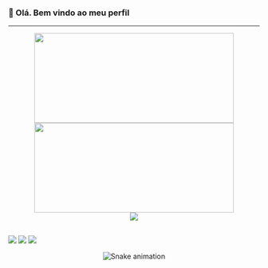 ### 👋 Olá. Bem vindo ao meu perfil
 <hr>

<div align="center" style="display: flex;">
  <a href="https://github.com/ubyss">
  <img height="180em" width="400em" src="https://github-readme-stats.vercel.app/api?username=ubyss&show_icons=true&theme=vision-friendly-dark&include_all_commits=true&count_private=true"/>
  <img height="180em" width="400em" src="https://github-readme-stats.vercel.app/api/top-langs/?username=ubyss&layout=compact&langs_count=7&theme=vision-friendly-dark"/>
          </ a>
</div>

 
  <div align="center" >
<a href="https://skillicons.dev"   >
  <img src="https://skillicons.dev/icons?i=git,vscode,javascript,typescript,css,html,react,next,tailwind,sass,nodejs,nest,github,materialui,postman,styledcomponents,vercel,vite,bootstrap,mongodb,postgres,discord" />
</a>
  <br />

  </div>

  ##
<div> 
        <a href="https://github.com/ubyss"><img src="https://img.shields.io/badge/GitHub-100000?style=for-the-badge&logo=github&logoColor=white" target="_blank"></a>
        <a href = "mailto:thiagojrtb@gmail.com"><img src="https://img.shields.io/badge/Microsoft_Outlook-0078D4?style=for-the-badge&logo=microsoft-outlook&logoColor=white" target="_blank"></a>
        <a href="https://www.linkedin.com/in/thiago-vin%C3%ADcius-1813521b9/" target="_blank"><img src="https://img.shields.io/badge/-LinkedIn-%230077B5?style=for-the-badge&logo=linkedin&logoColor=white" target="_blank"></a> 
 
</div>

<div align="center">
  
  ![Snake animation](https://github.com/ubyss/ubyss/blob/output/github-contribution-grid-snake.svg)
  
</div>


<!-- 

- 🔭 I’m currently working on ...
- 🌱 I’m currently learning ...
- 👯 I’m looking to collaborate on ...
- 🤔 I’m looking for help with ...
- 💬 Ask me about ...
- 📫 How to reach me: ...
- 😄 Pronouns: ...
- ⚡ Fun fact: ...
 -->
